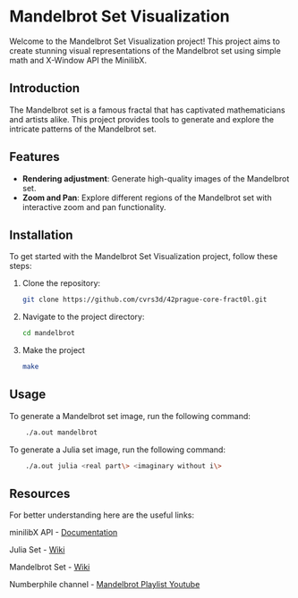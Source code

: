 # Mandelbrot Set Visualization

Welcome to the Mandelbrot Set Visualization project! This project aims to create stunning visual representations of the Mandelbrot set using simple math and X-Window API the MinilibX.

## Introduction

The Mandelbrot set is a famous fractal that has captivated mathematicians and artists alike. This project provides tools to generate and explore the intricate patterns of the Mandelbrot set.

## Features

- **Rendering adjustment**: Generate high-quality images of the Mandelbrot set.
- **Zoom and Pan**: Explore different regions of the Mandelbrot set with interactive zoom and pan functionality.

## Installation

To get started with the Mandelbrot Set Visualization project, follow these steps:

1. Clone the repository:
	```bash
	git clone https://github.com/cvrs3d/42prague-core-fract0l.git
	```
2. Navigate to the project directory:
	```bash
	cd mandelbrot
	```
3. Make the project
	```bash
	make
	```

## Usage

To generate a Mandelbrot set image, run the following command:

```bash
	./a.out mandelbrot
```
To generate a Julia set image, run the following command:

```bash
	./a.out julia <real part\> <imaginary without i\>
```

## Resources

For better understanding here are the useful links:

minilibX API - [Documentation](https://harm-smits.github.io/42docs/libs/minilibx)

Julia Set - [Wiki](https://en.wikipedia.org/wiki/Julia_set)

Mandelbrot Set - [Wiki](https://en.wikipedia.org/wiki/Mandelbrot_set)

Numberphile channel - [Mandelbrot Playlist Youtube](https://www.youtube.com/watch?v=FFftmWSzgmk&list=PLt5AfwLFPxWL7NpD_DKO28XhS0Ugctkpu&ab_channel=Numberphile)
